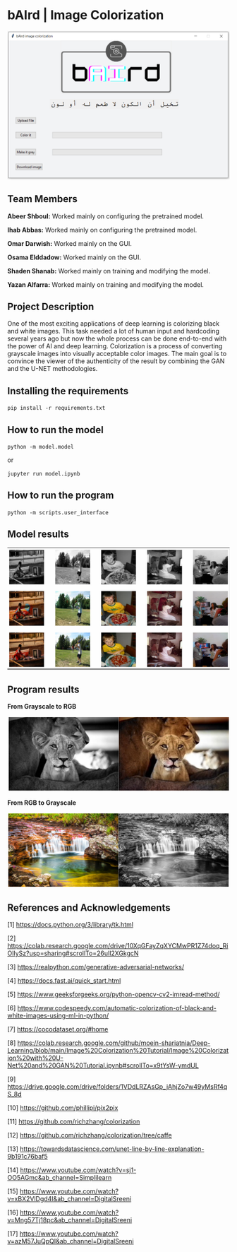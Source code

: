 # bAIrd | Image Colorization

![](assets/1.PNG)

## Team Members

**Abeer Shboul:** Worked mainly on configuring the pretrained model.

**Ihab Abbas:** Worked mainly on configuring the pretrained model.

**Omar Darwish:** Worked mainly on the GUI.

**Osama Elddadow:** Worked mainly on the GUI.

**Shaden Shanab:** Worked mainly on training and modifying the model.

**Yazan Alfarra:** Worked mainly on training and modifying the model.

## Project Description

One of the most exciting applications of deep learning is colorizing black and white images. This task needed a lot of human input and hardcoding several years ago but now the whole process can be done end-to-end with the power of AI and deep learning. Colorization is a process of converting grayscale images into visually acceptable color images. The main goal is to convince the viewer of the authenticity of the result by combining the GAN and the U-NET methodologies.

## Installing the requirements

```
pip install -r requirements.txt
```

## How to run the model

```
python -m model.model
```
or
```
jupyter run model.ipynb 
```

## How to run the program

```
python -m scripts.user_interface
```

## Model results

![](assets/image.png)

## Program results

**From Grayscale to RGB**

![](assets/aaaaa.PNG)

**From RGB to Grayscale**

![](assets/sss.PNG)

## References and Acknowledgements

[1] <https://docs.python.org/3/library/tk.html>


[2] <https://colab.research.google.com/drive/10XqGFayZqXYCMwPR1Z74doq_RiOlIySz?usp=sharing#scrollTo=26uIl2XGkgcN>

[3] <https://realpython.com/generative-adversarial-networks/>

[4] <https://docs.fast.ai/quick_start.html>

[5] <https://www.geeksforgeeks.org/python-opencv-cv2-imread-method/>

[6] <https://www.codespeedy.com/automatic-colorization-of-black-and-white-images-using-ml-in-python/>

[7] <https://cocodataset.org/#home>

[8] <https://colab.research.google.com/github/moein-shariatnia/Deep-Learning/blob/main/Image%20Colorization%20Tutorial/Image%20Colorization%20with%20U-Net%20and%20GAN%20Tutorial.ipynb#scrollTo=x9tYsW-ymdUL>

[9] <https://drive.google.com/drive/folders/1VDdLRZAsGp_jAhjZo7w49yMsRf4qS_8d>

[10] <https://github.com/phillipi/pix2pix>

[11] <https://github.com/richzhang/colorization>

[12] <https://github.com/richzhang/colorization/tree/caffe>

[13] <https://towardsdatascience.com/unet-line-by-line-explanation-9b191c76baf5>

[14] <https://www.youtube.com/watch?v=sj1-OO5AGmc&ab_channel=Simplilearn>

[15] <https://www.youtube.com/watch?v=xBX2VlDgd4I&ab_channel=DigitalSreeni>

[16] <https://www.youtube.com/watch?v=Mng57Tj18pc&ab_channel=DigitalSreeni>

[17] <https://www.youtube.com/watch?v=azM57JuQpQI&ab_channel=DigitalSreeni>